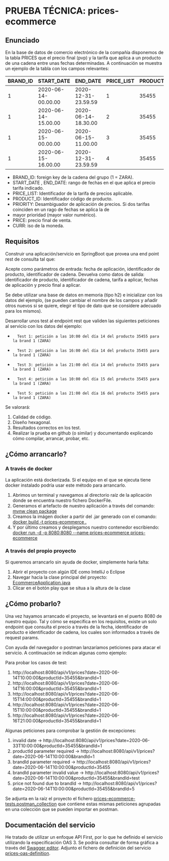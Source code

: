 # PRUEBA TÉCNICA: prices-ecommerce 

## Enunciado

En la base de datos de comercio electrónico de la compañía disponemos de la tabla PRICES que 
el precio final (pvp) y la tarifa que aplica a un producto de una cadena entre unas fechas determinadas.
A continuación se muestra un ejemplo de la tabla con los campos relevantes:


| BRAND_ID  | START_DATE          | END_DATE            | PRICE_LIST | PRODUCT_ID  | PRIORITY | PRICE | CURR  |
|-----------|---------------------|---------------------|------------|-------------|----------|-------|-------|
| 1         | 2020-06-14-00.00.00 | 2020-12-31-23.59.59 | 1          | 35455       | 0        | 35.50 | EUR   |
| 1         | 2020-06-14-15.00.00 | 2020-06-14-18.30.00 | 2          | 35455       | 1        | 25.45 | EUR   |
| 1         | 2020-06-15-00.00.00 | 2020-06-15-11.00.00 | 3          | 35455       | 1        | 30.50 | EUR   |
| 1         | 2020-06-15-16.00.00 | 2020-12-31-23.59.59 | 4          | 35455       | 1        | 38.95 | EUR   |

- BRAND_ID: foreign key de la cadena del grupo (1 = ZARA).
- START_DATE , END_DATE: rango de fechas en el que aplica el precio tarifa indicado.
- PRICE_LIST: Identificador de la tarifa de precios aplicable.
- PRODUCT_ID: Identificador código de producto.
- PRIORITY: Desambiguador de aplicación de precios. Si dos tarifas coinciden en un rago de fechas se aplica la de 
- mayor prioridad (mayor valor numérico).
- PRICE: precio final de venta.
- CURR: iso de la moneda.

## Requisitos

Construir una aplicación/servicio en SpringBoot que provea una end point rest de consulta  tal que:

Acepte como parámetros de entrada: fecha de aplicación, identificador de producto, identificador de cadena.
Devuelva como datos de salida: identificador de producto, identificador de cadena, tarifa a aplicar, fechas de
aplicación y precio final a aplicar.

Se debe utilizar una base de datos en memoria (tipo h2) e inicializar con los datos del ejemplo, (se pueden cambiar el
nombre de los campos y añadir otros nuevos si se quiere, elegir el tipo de dato que se considere adecuado para los
mismos).

Desarrollar unos test al endpoint rest que  validen las siguientes peticiones al servicio con los datos del ejemplo:

-       Test 1: petición a las 10:00 del día 14 del producto 35455 para la brand 1 (ZARA)
-       Test 2: petición a las 16:00 del día 14 del producto 35455 para la brand 1 (ZARA)
-       Test 3: petición a las 21:00 del día 14 del producto 35455 para la brand 1 (ZARA)
-       Test 4: petición a las 10:00 del día 15 del producto 35455 para la brand 1 (ZARA)
-       Test 5: petición a las 21:00 del día 16 del producto 35455 para la brand 1 (ZARA)

Se valorará:

1. Calidad de código.
2. Diseño hexagonal.
3. Resultados correctos en los test.
4. Realizar la prueba en github (o similar) y documentando explicando cómo compilar, arrancar, probar, etc.

## ¿Cómo arrancarlo?

### A través de docker

La aplicación está dockerizada. Si el equipo en el que se ejecuta tiene docker instalado podría usar este método para
arrancarlo.

 
  1. Abrimos un terminal y navegamos al directorio raíz de la aplicación donde se encuentra nuestro fichero DockerFile.
  2. Generamos el artefacto de nuestro aplicación a través del comando: <u>mvnw clean package</u>
  3. Creamos la imágen docker a partir del .jar generado con el comando: <u>docker build -t prices-ecommerce .</u>
  4. Y por último creamos y desplegamos nuestro contenedor escribiendo: <u>docker run -d -p 8080:8080 --name prices-ecommerce prices-ecommerce</u>

### A través del propio proyecto

Si queremos arrancarlo sin ayuda de docker, simplemente haría falta:

1. Abrir el proyecto con algún IDE como IntelliJ o Eclipse
2. Navegar hacia la clase principal del proyecto: <u>EcommerceApplication.java</u>
3. Clicar en el botón play que se situa a la altura de la clase


## ¿Cómo probarlo?

Una vez hayamos arrancado el proyecto, se levantará en el puerto 8080 de nuestro equipo.
Tal y cómo se especifica en los requisitos, existe un solo endpoint que consulta el precio
a través de la fecha, identificador de producto e identificador de cadena, los cuales son 
informados a través de request params.

Con ayuda del navegador o postman lanzaríamos peticiones para atacar el servicio. A continuación
se indican algunas como ejemplo:

Para probar los casos de test:

1. http://localhost:8080/api/v1/prices?date=2020-06-14T10:00:00&productId=35455&brandId=1
2. http://localhost:8080/api/v1/prices?date=2020-06-14T16:00:00&productId=35455&brandId=1
3. http://localhost:8080/api/v1/prices?date=2020-06-15T14:00:00&productId=35455&brandId=1
4. http://localhost:8080/api/v1/prices?date=2020-06-15T10:00:00&productId=35455&brandId=1
5. http://localhost:8080/api/v1/prices?date=2020-06-16T21:00:00&productId=35455&brandId=1

Algunas peticiones para comprobar la gestión de excepciones:

1. invalid date -> http://localhost:8080/api/v1/prices?date=2020-06-33T10:00:00&productId=35455&brandId=1
2. productId parameter required -> http://localhost:8080/api/v1/prices?date=2020-06-14T10:00:00&brandId=1
3. brandId parameter required -> http://localhost:8080/api/v1/prices?date=2020-06-14T10:00:00&productId=35455
4. brandId parameter invalid value -> http://localhost:8080/api/v1/prices?date=2020-06-14T10:00:00&productId=35455&brandId=test
5. price not found due to brandId -> http://localhost:8080/api/v1/prices?date=2020-06-14T10:00:00&productId=35455&brandId=5

Se adjunta en la raíz el proyecto el fichero [prices-ecommerce-tests.postman_collection](prices-ecommerce-tests.postman_collection.json) que contiene estas mismas 
peticiones agrupadas en una colección que se pueden importar en postman.

## Documentación del servicio

He tratado de utilizar un enfoque API First, por lo que he definido el servicio utilizando la especificación
OAS 3. Se podría consultar de forma gráfica a través del [Swagger editor](https://editor.swagger.io/). 
Adjunto el fichero de definición del servicio [prices-oas-definition](prices-oas.yml).